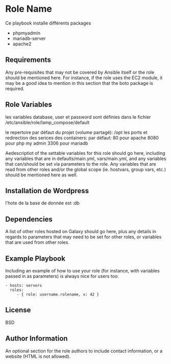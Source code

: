 Role Name
=========

Ce playbook installe différents packages
- phpmyadmin
- mariadb-server
- apache2

Requirements
------------

Any pre-requisites that may not be covered by Ansible itself or the role should be mentioned here. For instance, if the role uses the EC2 module, it may be a good idea to mention in this section that the boto package is required.

Role Variables
--------------
les variables database, user et password sont définies dans le fichier /etc/ansible/role/lamp_compose/default

le repertoire par défaut du projet (volume partagé): /opt
les ports et redirection des serices des containers: 
par défaut:
80 pour apache
8080 pour php my admin
3306 pour mariadb

Aedescriptiot of the settable variables for this role should go here, including any variables that are in defaults/main.yml, vars/main.yml, and any variables that can/should be set via parameters to the role. Any variables that are read from other roles and/or the global scope (ie. hostvars, group vars, etc.) should be mentioned here as well.

Installation de Wordpress
-------------------------
l'hote de la base de donnée est :db

Dependencies
------------

A list of other roles hosted on Galaxy should go here, plus any details in regards to parameters that may need to be set for other roles, or variables that are used from other roles.

Example Playbook
----------------

Including an example of how to use your role (for instance, with variables passed in as parameters) is always nice for users too:

    - hosts: servers
      roles:
         - { role: username.rolename, x: 42 }

License
-------

BSD

Author Information
------------------

An optional section for the role authors to include contact information, or a website (HTML is not allowed).
